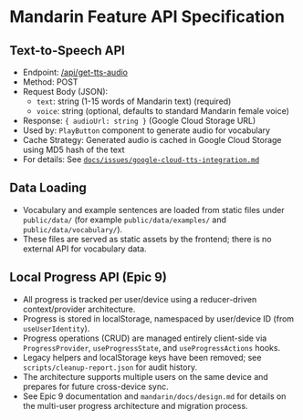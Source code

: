 # Mandarin Feature API Specification

## Text-to-Speech API

- Endpoint: [/api/get-tts-audio](../../../../api/get-tts-audio.js)
- Method: POST
- Request Body (JSON):
  - `text`: string (1-15 words of Mandarin text) (required)
  - `voice`: string (optional, defaults to standard Mandarin female voice)
- Response: `{ audioUrl: string }` (Google Cloud Storage URL)
- Used by: `PlayButton` component to generate audio for vocabulary
- Cache Strategy: Generated audio is cached in Google Cloud Storage using MD5 hash of the text
- For details: See [`docs/issues/google-cloud-tts-integration.md`](../../../../docs/issues/google-cloud-tts-integration.md)

## Data Loading

- Vocabulary and example sentences are loaded from static files under `public/data/` (for example `public/data/examples/` and `public/data/vocabulary/`).
- These files are served as static assets by the frontend; there is no external API for vocabulary data.

## Local Progress API (Epic 9)

- All progress is tracked per user/device using a reducer-driven context/provider architecture.
- Progress is stored in localStorage, namespaced by user/device ID (from `useUserIdentity`).
- Progress operations (CRUD) are managed entirely client-side via `ProgressProvider`, `useProgressState`, and `useProgressActions` hooks.
- Legacy helpers and localStorage keys have been removed; see `scripts/cleanup-report.json` for audit history.
- The architecture supports multiple users on the same device and prepares for future cross-device sync.
- See Epic 9 documentation and `mandarin/docs/design.md` for details on the multi-user progress architecture and migration process.
